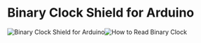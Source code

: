 # Binary Clock Shield for Arduino
![Binary Clock Shield for Arduino](https://github.com/marcinsaj/Binary-Clock-Shield-for-Arduino/blob/master/extras/images/binary-clock-shield-for-arduino.gif)![How to Read Binary Clock](https://github.com/marcinsaj/Binary-Clock-Shield-for-Arduino/blob/master/extras/images/how-to-read-binary-clock.jpg)
